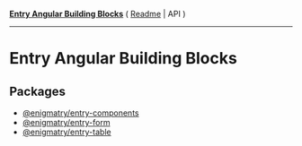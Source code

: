 [**Entry Angular Building Blocks**](README.md) ( [Readme](README.md) \| API )

---

# Entry Angular Building Blocks

## Packages

- [@enigmatry/entry-components](@enigmatry/entry-components/README.md)
- [@enigmatry/entry-form](@enigmatry/entry-form/README.md)
- [@enigmatry/entry-table](@enigmatry/entry-table/README.md)
